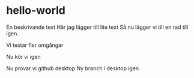 # hello-world
En beskrivande text
Här jag lägger till lite text
Så nu lägger vi till en rad till igen.

Vi testar fler omgångar

Nu kör vi igen

Nu provar vi github desktop
Ny branch i desktop igen